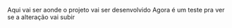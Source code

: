 Aqui vai ser aonde o projeto vai ser desenvolvido
Agora é um teste pra ver se a alteração vai subir
